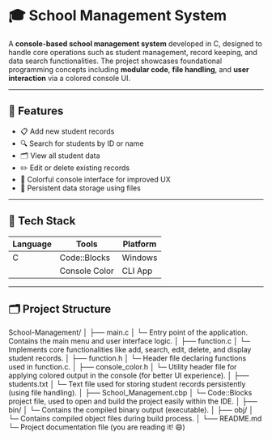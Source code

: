 # 🎓 School Management System

A **console-based school management system** developed in C, designed to handle core operations such as student management, record keeping, and data search functionalities. The project showcases foundational programming concepts including **modular code**, **file handling**, and **user interaction** via a colored console UI.

---

## 🚀 Features

- 📋 Add new student records
- 🔍 Search for students by ID or name
- 🗂️ View all student data
- ✏️ Edit or delete existing records
- 🎨 Colorful console interface for improved UX
- 📁 Persistent data storage using files

---

## 🧱 Tech Stack

| Language | Tools         | Platform |
|----------|---------------|----------|
| C        | Code::Blocks  | Windows  |
|          | Console Color | CLI App  |

---

## 🗂️ Project Structure

School-Management/
│
├── main.c
│   └─ Entry point of the application. Contains the main menu and user interface logic.
│
├── function.c
│   └─ Implements core functionalities like add, search, edit, delete, and display student records.
│
├── function.h
│   └─ Header file declaring functions used in function.c.
│
├── console_color.h
│   └─ Utility header file for applying colored output in the console (for better UI experience).
│
├── students.txt
│   └─ Text file used for storing student records persistently (using file handling).
│
├── School_Management.cbp
│   └─ Code::Blocks project file, used to open and build the project easily within the IDE.
│
├── bin/
│   └─ Contains the compiled binary output (executable).
│
├── obj/
│   └─ Contains compiled object files during build process.
│
└── README.md
    └─ Project documentation file (you are reading it! 😄)

